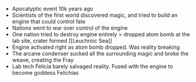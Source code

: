 
- Apocalyptic event 10k years ago
- Scientists of the first world discovered magic, and tried to build an engine that could control fate
- Nations went to war over control of the engine
- One nation tried to destroy engine entirely > dropped atom bomb at the lab site, crater formed [[Leuchroic Sea]]
- Engine activated right as atom bomb dropped. Was reality breaking
- The arcane condenser sucked all the surrounding magic and broke the weave, creating the Fray
- Lab tech Felicia barely salvaged reality. Fused with the engine to become goddess Felichias
